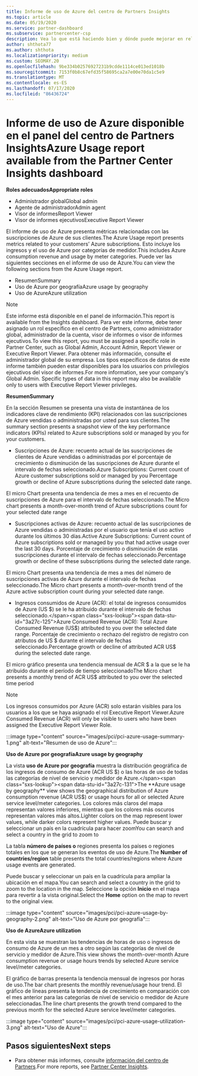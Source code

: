 ```yaml
---
title: Informe de uso de Azure del centro de Partners Insights
ms.topic: article
ms.date: 05/19/2020
ms.service: partner-dashboard
ms.subservice: partnercenter-csp
description: Vea lo que está haciendo bien y dónde puede mejorar en relación con el uso de las suscripciones de Azure que vende o administra para sus clientes.
author: shthota77
ms.author: shthota
ms.localizationpriority: medium
ms.custom: SEOMAY.20
ms.openlocfilehash: 9be334b02576927231b9cdde1114ce013ed1018b
ms.sourcegitcommit: 7153f0b8c67efd35f58695ca2a7e00e70da1c5e9
ms.translationtype: MT
ms.contentlocale: es-ES
ms.lasthandoff: 07/17/2020
ms.locfileid: "86436724"
---
```

# <a name="azure-usage-report-available-from-the-partner-center-insights-dashboard"></a><span data-ttu-id="3a27c-103">Informe de uso de Azure disponible en el panel del centro de Partners Insights</span><span class="sxs-lookup"><span data-stu-id="3a27c-103">Azure Usage report available from the Partner Center Insights dashboard</span></span>

<span data-ttu-id="3a27c-104">**Roles adecuados**</span><span class="sxs-lookup"><span data-stu-id="3a27c-104">**Appropriate roles**</span></span>
- <span data-ttu-id="3a27c-105">Administrador global</span><span class="sxs-lookup"><span data-stu-id="3a27c-105">Global admin</span></span>
- <span data-ttu-id="3a27c-106">Agente de administrador</span><span class="sxs-lookup"><span data-stu-id="3a27c-106">Admin agent</span></span>
- <span data-ttu-id="3a27c-107">Visor de informes</span><span class="sxs-lookup"><span data-stu-id="3a27c-107">Report Viewer</span></span>
- <span data-ttu-id="3a27c-108">Visor de informes ejecutivos</span><span class="sxs-lookup"><span data-stu-id="3a27c-108">Executive Report Viewer</span></span>

<span data-ttu-id="3a27c-109">El informe de uso de Azure presenta métricas relacionadas con las suscripciones de Azure de sus clientes.</span><span class="sxs-lookup"><span data-stu-id="3a27c-109">The Azure Usage report presents metrics related to your customers’ Azure subscriptions.</span></span> <span data-ttu-id="3a27c-110">Esto incluye los ingresos y el uso de Azure por categorías de medidor.</span><span class="sxs-lookup"><span data-stu-id="3a27c-110">This includes Azure consumption revenue and usage by meter categories.</span></span> <span data-ttu-id="3a27c-111">Puede ver las siguientes secciones en el informe de uso de Azure.</span><span class="sxs-lookup"><span data-stu-id="3a27c-111">You can view the following sections from the Azure Usage report.</span></span>

- <span data-ttu-id="3a27c-112">Resumen</span><span class="sxs-lookup"><span data-stu-id="3a27c-112">Summary</span></span>
- <span data-ttu-id="3a27c-113">Uso de Azure por geografía</span><span class="sxs-lookup"><span data-stu-id="3a27c-113">Azure usage by geography</span></span>
- <span data-ttu-id="3a27c-114">Uso de Azure</span><span class="sxs-lookup"><span data-stu-id="3a27c-114">Azure utilization</span></span>

 > [!NOTE]
 > <span data-ttu-id="3a27c-115">Este informe está disponible en el panel de información.</span><span class="sxs-lookup"><span data-stu-id="3a27c-115">This report is available from the Insights dashboard.</span></span> <span data-ttu-id="3a27c-116">Para ver este informe, debe tener asignado un rol específico en el centro de Partners, como administrador global, administrador de la cuenta, visor de informes o visor de informes ejecutivos.</span><span class="sxs-lookup"><span data-stu-id="3a27c-116">To view this report, you must be assigned a specific role in Partner Center, such as Global Admin, Account Admin, Report Viewer or Executive Report Viewer.</span></span> <span data-ttu-id="3a27c-117">Para obtener más información, consulte el administrador global de su empresa. Los tipos específicos de datos de este informe también pueden estar disponibles para los usuarios con privilegios ejecutivos del visor de informes.</span><span class="sxs-lookup"><span data-stu-id="3a27c-117">For more information, see your company's Global Admin. Specific types of data in this report may also be available only to users with Executive Report Viewer privileges.</span></span>

<span data-ttu-id="3a27c-118">**Resumen**</span><span class="sxs-lookup"><span data-stu-id="3a27c-118">**Summary**</span></span>

<span data-ttu-id="3a27c-119">En la sección Resumen se presenta una vista de instantánea de los indicadores clave de rendimiento (KPI) relacionados con las suscripciones de Azure vendidas o administradas por usted para sus clientes.</span><span class="sxs-lookup"><span data-stu-id="3a27c-119">The summary section presents a snapshot view of the key performance indicators (KPIs) related to Azure subscriptions sold or managed by you for your customers.</span></span>  

- <span data-ttu-id="3a27c-120">Suscripciones de Azure: recuento actual de las suscripciones de clientes de Azure vendidas o administradas por el porcentaje de crecimiento o disminución de las suscripciones de Azure durante el intervalo de fechas seleccionado.</span><span class="sxs-lookup"><span data-stu-id="3a27c-120">Azure Subscriptions: Current count of Azure customer subscriptions sold or managed by you Percentage growth or decline of Azure subscriptions during the selected date range.</span></span>

<span data-ttu-id="3a27c-121">El micro Chart presenta una tendencia de mes a mes en el recuento de suscripciones de Azure para el intervalo de fechas seleccionado.</span><span class="sxs-lookup"><span data-stu-id="3a27c-121">The Micro chart presents a month-over-month trend of Azure subscriptions count for your selected date range</span></span>
- <span data-ttu-id="3a27c-122">Suscripciones activas de Azure: recuento actual de las suscripciones de Azure vendidas o administradas por el usuario que tenía el uso activo durante los últimos 30 días.</span><span class="sxs-lookup"><span data-stu-id="3a27c-122">Active Azure Subscriptions: Current count of Azure subscriptions sold or managed by you that had active usage over the last 30 days.</span></span>
<span data-ttu-id="3a27c-123">Porcentaje de crecimiento o disminución de estas suscripciones durante el intervalo de fechas seleccionado.</span><span class="sxs-lookup"><span data-stu-id="3a27c-123">Percentage growth or decline of these subscriptions during the selected date range.</span></span>

<span data-ttu-id="3a27c-124">El micro Chart presenta una tendencia de mes a mes del número de suscripciones activas de Azure durante el intervalo de fechas seleccionado.</span><span class="sxs-lookup"><span data-stu-id="3a27c-124">The Micro chart presents a month-over-month trend of the Azure active subscription count during your selected date range.</span></span>

- <span data-ttu-id="3a27c-125">Ingresos consumidos de Azure (ACR): el total de ingresos consumidos de Azure (US $) se le ha atribuido durante el intervalo de fechas seleccionado.</span><span class="sxs-lookup"><span data-stu-id="3a27c-125">Azure Consumed Revenue (ACR): Total Azure Consumed Revenue (US$) attributed to you over the selected date range.</span></span>
<span data-ttu-id="3a27c-126">Porcentaje de crecimiento o rechazo del registro de registro con atributos de US $ durante el intervalo de fechas seleccionado.</span><span class="sxs-lookup"><span data-stu-id="3a27c-126">Percentage growth or decline of attributed ACR US$ during the selected date range.</span></span> 

<span data-ttu-id="3a27c-127">El micro gráfico presenta una tendencia mensual de ACR $ a la que se le ha atribuido durante el período de tiempo seleccionado</span><span class="sxs-lookup"><span data-stu-id="3a27c-127">The Micro chart presents a monthly trend of ACR US$ attributed to you over the selected time period</span></span>


> [!NOTE]
 > <span data-ttu-id="3a27c-128">Los ingresos consumidos por Azure (ACR) solo estarán visibles para los usuarios a los que se haya asignado el rol Executive Report Viewer.</span><span class="sxs-lookup"><span data-stu-id="3a27c-128">Azure Consumed Revenue (ACR) will only be visible to users who have been assigned the Executive Report Viewer Role.</span></span>

:::image type="content" source="images/pci/pci-azure-usage-summary-1.png" alt-text="Resumen de uso de Azure":::

<span data-ttu-id="3a27c-130">**Uso de Azure por geografía**</span><span class="sxs-lookup"><span data-stu-id="3a27c-130">**Azure usage by geography**</span></span>

<span data-ttu-id="3a27c-131">La vista **uso de Azure por geografía** muestra la distribución geográfica de los ingresos de consumo de Azure (ACR US $) o las horas de uso de todas las categorías de nivel de servicio y medidor de Azure.</span><span class="sxs-lookup"><span data-stu-id="3a27c-131">The **Azure usage by geography** view shows the geographical distribution of Azure consumption revenue (ACR US$) or usage hours for all or selected Azure service level/meter categories.</span></span> <span data-ttu-id="3a27c-132">Los colores más claros del mapa representan valores inferiores, mientras que los colores más oscuros representan valores más altos.</span><span class="sxs-lookup"><span data-stu-id="3a27c-132">Lighter colors on the map represent lower values, while darker colors represent higher values.</span></span> <span data-ttu-id="3a27c-133">Puede buscar y seleccionar un país en la cuadrícula para hacer zoom</span><span class="sxs-lookup"><span data-stu-id="3a27c-133">You can search and select a country in the grid to zoom to</span></span> 

<span data-ttu-id="3a27c-134">La tabla **número de países o** regiones presenta los países o regiones totales en los que se generan los eventos de uso de Azure.</span><span class="sxs-lookup"><span data-stu-id="3a27c-134">The **Number of countries/region** table presents the total countries/regions where Azure usage events are generated.</span></span>

<span data-ttu-id="3a27c-135">Puede buscar y seleccionar un país en la cuadrícula para ampliar la ubicación en el mapa.</span><span class="sxs-lookup"><span data-stu-id="3a27c-135">You can search and select a country in the grid to zoom to the location in the map.</span></span> <span data-ttu-id="3a27c-136">Seleccione la opción **Inicio** en el mapa para revertir a la vista original.</span><span class="sxs-lookup"><span data-stu-id="3a27c-136">Select the **Home** option on the map to revert to the original view.</span></span>

:::image type="content" source="images/pci/pci-azure-usage-by-geography-2.png" alt-text="Uso de Azure por geografía":::

<span data-ttu-id="3a27c-138">**Uso de Azure**</span><span class="sxs-lookup"><span data-stu-id="3a27c-138">**Azure utilization**</span></span>

<span data-ttu-id="3a27c-139">En esta vista se muestran las tendencias de horas de uso o ingresos de consumo de Azure de un mes a otro según las categorías de nivel de servicio y medidor de Azure.</span><span class="sxs-lookup"><span data-stu-id="3a27c-139">This view shows the month-over-month Azure consumption revenue or usage hours trends by selected Azure service level/meter categories.</span></span> 

<span data-ttu-id="3a27c-140">El gráfico de barras presenta la tendencia mensual de ingresos por horas de uso.</span><span class="sxs-lookup"><span data-stu-id="3a27c-140">The bar chart presents the monthly revenue/usage hour trend.</span></span> <span data-ttu-id="3a27c-141">El gráfico de líneas presenta la tendencia de crecimiento en comparación con el mes anterior para las categorías de nivel de servicio o medidor de Azure seleccionadas.</span><span class="sxs-lookup"><span data-stu-id="3a27c-141">The line chart presents the growth trend compared to the previous month for the selected Azure service level/meter categories.</span></span>

:::image type="content" source="images/pci/pci-azure-usage-utilization-3.png" alt-text="Uso de Azure":::

## <a name="next-steps"></a><span data-ttu-id="3a27c-143">Pasos siguientes</span><span class="sxs-lookup"><span data-stu-id="3a27c-143">Next steps</span></span>

- <span data-ttu-id="3a27c-144">Para obtener más informes, consulte [información del centro de Partners](partner-center-insights.md).</span><span class="sxs-lookup"><span data-stu-id="3a27c-144">For more reports, see [Partner Center Insights](partner-center-insights.md).</span></span>
